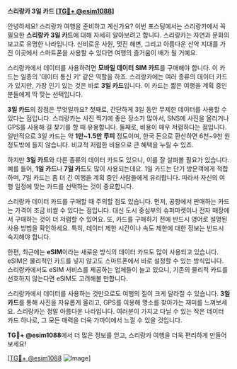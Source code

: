 **스리랑카 3일 카드 [[TG💪+ @esim1088](https://t.me/s/esim1088)]**

안녕하세요! 스리랑카 여행을 준비하고 계신가요? 이번 포스팅에서는 스리랑카에서 꼭 필요한 **스리랑카 3일 카드**에 대해 자세히 알아보려고 합니다. 스리랑카는 자연과 문화의 보고로 유명한 나라입니다. 신비로운 사원, 멋진 해변, 그리고 아름다운 산악 지대를 가진 이곳에서 스마트폰을 사용할 수 있다면 여행의 즐거움이 배가 될 거예요.

스리랑카에서 데이터를 사용하려면 **모바일 데이터 SIM 카드**를 구매해야 합니다. 이 카드는 일종의 '데이터 통신 키' 같은 역할을 하죠. 스리랑카에는 여러 종류의 데이터 카드가 있지만, 가장 인기 있는 것은 바로 **3일 카드**입니다. 이 카드는 짧은 여행을 계획 중인 분들에게 딱 맞는 선택입니다.

**3일 카드**의 장점은 무엇일까요? 첫째로, 간단하게 3일 동안 무제한 데이터를 사용할 수 있다는 점입니다. 스리랑카는 사진 찍기에 좋은 장소가 많아서, SNS에 사진을 올리거나 GPS를 사용해 길 찾기를 할 때 유용합니다. 둘째로, 비용이 매우 저렴하다는 점입니다. 일반적으로 3일 카드는 약 **1만~1.5만 루피** 정도이며, 한국 돈으로 환산하면 6천~9천 원 정도밖에 들지 않습니다. 비교적 저렴한 비용으로 큰 혜택을 누릴 수 있죠.

하지만 **3일 카드**와 다른 종류의 데이터 카드도 있으니, 이를 잘 살펴볼 필요가 있습니다. 예를 들어, **1일 카드**나 **7일 카드**도 많이 사용되는데요. 1일 카드는 단기 방문객에게 적합하며, 7일 카드는 좀 더 긴 여행을 계획 중인 사람들에게 유리합니다. 따라서 자신의 여행 일정에 맞는 카드를 선택하는 것이 중요합니다.

스리랑카 데이터 카드를 구매할 때 주의할 점도 있습니다. 먼저, 공항에서 판매하는 카드는 가격이 조금 비쌀 수 있다는 점입니다. 대신 도시 중심부의 슈퍼마켓이나 전자 매장에서 구매하는 것이 더 저렴할 수 있어요. 또, 카드를 구매하기 전에 반드시 영어로 설명된 사용 방법을 확인하세요. 특히, 데이터 제한 시간이나 속도 제한에 대한 정보는 반드시 숙지해야 합니다.

한편, 최근에는 **eSIM**이라는 새로운 방식의 데이터 카드도 많이 사용되고 있습니다. eSIM은 물리적인 카드를 넣지 않고도 스마트폰에서 바로 설정할 수 있는 방식입니다. 스리랑카에서도 eSIM 서비스를 제공하는 업체들이 늘고 있으니, 기존의 물리적 카드를 선호하지 않는다면 eSIM도 고려해볼 만합니다.

스리랑카에서 데이터를 사용하는 것만으로도 여행의 질이 크게 달라질 수 있습니다. **3일 카드**를 통해 사진을 자유롭게 올리고, GPS를 이용해 명소를 찾아가는 재미를 느껴보세요. 스리랑카는 정말 아름다운 나라입니다. 여러분이 가지고 다닐 수 있는 작은 데이터 카드 하나로, 그 모든 매력을 더욱 가까이에서 느낄 수 있을 것입니다.

**TG💪+ @esim1088**에서 더 많은 정보를 얻고, 스리랑카 여행을 더욱 편리하게 만들어보세요!

[[TG💪+ @esim1088](https://t.me/s/esim1088) ![Image](https://i.postimg.cc/Y0z9fWf4/image.png)]